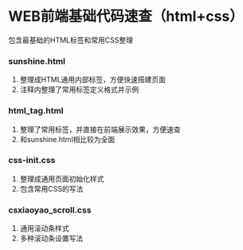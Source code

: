 # WEB前端基础代码速查（html+css）
包含最基础的HTML标签和常用CSS整理
### sunshine.html
1. 整理成HTML通用<head>内部标签，方便快速搭建页面
2. 注释内整理了常用标签定义格式并示例

### html_tag.html
1. 整理了常用标签，并直接在前端展示效果，方便速查
2. 和sunshine.html相比较为全面

### css-init.css
1. 整理成通用页面初始化样式
2. 包含常用CSS的写法

### csxiaoyao_scroll.css
1. 通用滚动条样式
2. 多种滚动条设置写法

